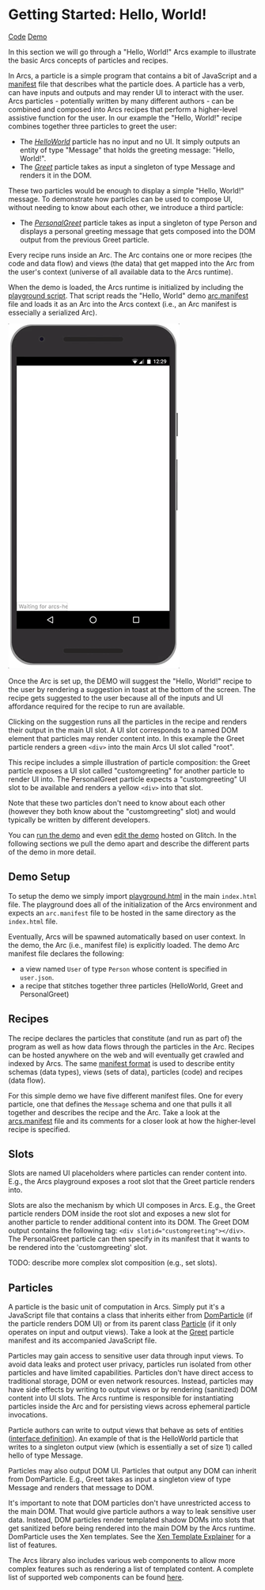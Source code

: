 # Getting Started: Hello, World!

[Code](https://glitch.com/edit/#!/arcs-hello-world?path=arc.manifest)
[Demo](https://arcs-hello-world.glitch.me/)

In this section we will go through a "Hello, World!" Arcs example to illustrate the basic Arcs concepts of particles and recipes.

In Arcs, a particle is a simple program that contains a bit of JavaScript and a [manifest](https://github.com/PolymerLabs/arcs/blob/master/runtime/manifest.md) file that describes what the particle does. A particle has a verb, can have inputs and outputs and may render UI to interact with the user. Arcs particles - potentially written by many different authors - can be combined and composed into Arcs recipes that perform a higher-level assistive function for the user. In our example the "Hello, World!" recipe combines together three particles to greet the user:

*   The *[HelloWorld](https://glitch.com/edit/#!/arcs-hello-world?path=particles/HelloWorld/HelloWorld.manifest)* particle has no input and no UI. It simply outputs an entity of type "Message" that holds the greeting message: "Hello, World!".
*   The *[Greet](https://glitch.com/edit/#!/arcs-hello-world?path=particles/Greet/Greet.manifest)* particle takes as input a singleton of type Message and renders it in the DOM.

These two particles would be enough to display a simple "Hello, World!" message. To demonstrate how particles can be used to compose UI, without needing to know about each other, we introduce a third particle:

*   The *[PersonalGreet](https://glitch.com/edit/#!/arcs-hello-world?path=particles/PersonalGreet/PersonalGreet.manifest)* particle takes as input a singleton of type Person and displays a personal greeting message that gets composed into the DOM output from the previous Greet particle.

Every recipe runs inside an Arc. The Arc contains one or more recipes (the code and data flow) and views (the data) that get mapped into the Arc from the user's context (universe of all available data to the Arcs runtime).

When the demo is loaded, the Arcs runtime is initialized by including the [playground script](https://polymerlabs.github.io/arcs-cdn/v0.0.4/playground/playground.html). That script reads the "Hello, World" demo [arc.manifest](https://glitch.com/edit/#!/arcs-hello-world?path=arc.manifest) file and loads it as an Arc into the Arcs context (i.e., an Arc manifest is essecially a serialized Arc).

 ![Demo](images/demo.gif)

Once the Arc is set up, the DEMO will suggest the "Hello, World!" recipe to the user by rendering a suggestion in toast at the bottom of the screen. The recipe gets suggested to the user because all of the inputs and UI affordance required for the recipe to run are available.

Clicking on the suggestion runs all the particles in the recipe and renders their output in the main UI slot. A UI slot corresponds to a named DOM element that particles may render content into. In this example the Greet particle renders a green `<div>` into the main Arcs UI slot called "root".

This recipe includes a simple illustration of particle composition: the Greet particle exposes a UI slot called "customgreeting" for another particle to render UI into. The PersonalGreet particle expects a "customgreeting" UI slot to be available and renders a yellow `<div>` into that slot.

Note that these two particles don't need to know about each other (however they both know about the "customgreeting" slot) and would typically be written by different developers.

You can [run the demo](https://arcs-hello-world.glitch.me/) and even [edit the demo](https://glitch.com/edit/#!/arcs-hello-world?path=arc.manifest) hosted on Glitch. In the following sections we pull the demo apart and describe the different parts of the demo in more detail.

## Demo Setup

To setup the demo we simply import [playground.html](https://polymerlabs.github.io/arcs-cdn/v0.0.4/playground/playground.html) in the main `index.html` file. The playground does all of the initialization of the Arcs environment and expects an `arc.manifest` file to be hosted in the same directory as the `index.html` file.

Eventually, Arcs will be spawned automatically based on user context. In the demo, the Arc (i.e., manifest file) is explicitly loaded. The demo Arc manifest file declares the following:

 * a view named `User` of type `Person` whose content is specified in `user.json`.
 * a recipe that stitches together three particles (HelloWorld, Greet and PersonalGreet)

## Recipes

The recipe declares the particles that constitute (and run as part of) the program as well as how data flows through the particles in the Arc. Recipes can be hosted anywhere on the web and will eventually get crawled and indexed by Arcs. The same [manifest format](https://github.com/PolymerLabs/arcs/blob/master/runtime/manifest.md) is used to describe entity schemas (data types), views (sets of data), particles (code) and recipes (data flow).

For this simple demo we have five different manifest files. One for every particle, one that defines the `Message` schema and one that pulls it all together and describes the recipe and the Arc. Take a look at the [arcs.manifest](https://glitch.com/edit/#!/arcs-hello-world?path=arc.manifest) file and its comments for a closer look at how the higher-level recipe is specified.

## Slots

Slots are named UI placeholders where particles can render content into. E.g., the Arcs playground exposes a root slot that the Greet particle renders into.

Slots are also the mechanism by which UI composes in Arcs. E.g., the Greet particle renders DOM inside the root slot and exposes a new slot for another particle to render additional content into its DOM. The Greet DOM output contains the following tag: `<div slotid="customgreeting"></div>`. The PersonalGreet particle can then specify in its manifest that it wants to be rendered into the 'customgreeting' slot.

TODO: describe more complex slot composition (e.g., set slots).

## Particles

A particle is the basic unit of computation in Arcs. Simply put it's a JavaScript file that contains a class that inherits either from [DomParticle](https://github.com/PolymerLabs/arcs/blob/master/runtime/dom-particle.js) (if the particle renders DOM UI) or from its parent class [Particle](https://github.com/PolymerLabs/arcs/blob/master/runtime/particle.js) (if it only operates on input and output views). Take a look at the [Greet](https://glitch.com/edit/#!/arcs-hello-world?path=particles/Greet/Greet.manifest) particle manifest and its accompanied JavaScript file.

Particles may gain access to sensitive user data through input views. To avoid data leaks and protect user privacy, particles run isolated from other particles and have limited capabilities. Particles don't have direct access to traditional storage, DOM or even network resources. Instead, particles may have side effects by writing to output views or by rendering (sanitized) DOM content into UI slots. The Arcs runtime is responsible for instantiating particles inside the Arc and for persisting views across ephemeral particle invocations.

Particle authors can write to output views that behave as sets of entities ([interface definition](https://polymerlabs.github.io/arcs-cdn/v0.0.4/index.html)). An example of that is the HelloWorld particle that writes to a singleton output view (which is essentially a set of size 1) called hello of type Message.

Particles may also output DOM UI. Particles that output any DOM can inherit from DomParticle. E.g., Greet takes as input a singleton view of type Message and renders that message to DOM.

It's important to note that DOM particles don't have unrestricted access to the main DOM. That would give particle authors a way to leak sensitive user data. Instead, DOM particles render templated shadow DOMs into slots that get sanitized before being rendered into the main DOM by the Arcs runtime. DomParticle uses the Xen templates. See the [Xen Template Explainer](https://polymerlabs.github.io/arcs-cdn/v0.0.4/components/xen-explainer.html) for a list of features.

The Arcs library also includes various web components to allow more complex features such as rendering a list of templated content. A complete list of supported web components can be found [here](https://github.com/PolymerLabs/arcs/tree/master/runtime/browser/lib).
